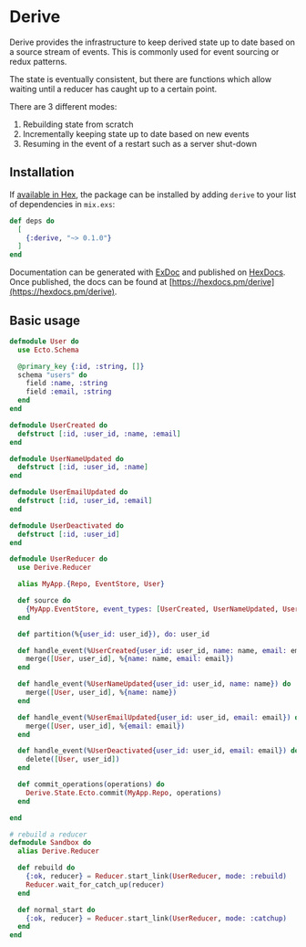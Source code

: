 # Derive

Derive provides the infrastructure to keep derived state up to date based on a source stream of events.
This is commonly used for event sourcing or redux patterns.

The state is eventually consistent, but there are functions which allow waiting until a reducer has caught up
to a certain point.

There are 3 different modes:

1. Rebuilding state from scratch
2. Incrementally keeping state up to date based on new events
3. Resuming in the event of a restart such as a server shut-down

## Installation

If [available in Hex](https://hex.pm/docs/publish), the package can be installed
by adding `derive` to your list of dependencies in `mix.exs`:

```elixir
def deps do
  [
    {:derive, "~> 0.1.0"}
  ]
end
```

Documentation can be generated with [ExDoc](https://github.com/elixir-lang/ex_doc)
and published on [HexDocs](https://hexdocs.pm). Once published, the docs can
be found at [https://hexdocs.pm/derive](https://hexdocs.pm/derive).

## Basic usage

```elixir
defmodule User do
  use Ecto.Schema

  @primary_key {:id, :string, []}
  schema "users" do
    field :name, :string
    field :email, :string
  end
end

defmodule UserCreated do
  defstruct [:id, :user_id, :name, :email]
end

defmodule UserNameUpdated do
  defstruct [:id, :user_id, :name]
end

defmodule UserEmailUpdated do
  defstruct [:id, :user_id, :email]
end

defmodule UserDeactivated do
  defstruct [:id, :user_id]
end

defmodule UserReducer do
  use Derive.Reducer

  alias MyApp.{Repo, EventStore, User}

  def source do
    {MyApp.EventStore, event_types: [UserCreated, UserNameUpdated, UserEmailUpdated, UserDeactivated]}
  end

  def partition(%{user_id: user_id}), do: user_id

  def handle_event(%UserCreated{user_id: user_id, name: name, email: email}) do
    merge([User, user_id], %{name: name, email: email})
  end

  def handle_event(%UserNameUpdated{user_id: user_id, name: name}) do
    merge([User, user_id], %{name: name})
  end

  def handle_event(%UserEmailUpdated{user_id: user_id, email: email}) do
    merge([User, user_id], %{email: email})
  end

  def handle_event(%UserDeactivated{user_id: user_id, email: email}) do
    delete([User, user_id])
  end

  def commit_operations(operations) do
    Derive.State.Ecto.commit(MyApp.Repo, operations)
  end

end

# rebuild a reducer
defmodule Sandbox do
  alias Derive.Reducer

  def rebuild do
    {:ok, reducer} = Reducer.start_link(UserReducer, mode: :rebuild)
    Reducer.wait_for_catch_up(reducer)
  end

  def normal_start do
    {:ok, reducer} = Reducer.start_link(UserReducer, mode: :catchup)
  end
end
```
